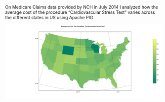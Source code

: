 On Medicare Claims data provided by NCH in July 2014 I analyzed how the average cost of the procedure “Cardiovascular Stress Test” varies across the different states in US using Apache PIG


![Alt Text](https://github.com/bpoti001/bigdata/raw/master/Medical_cost_camparision/Result.png)
